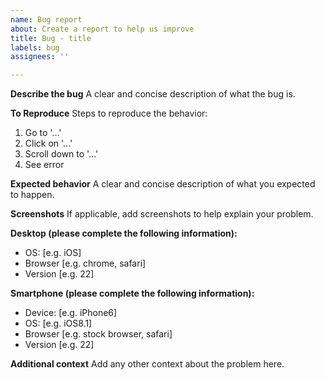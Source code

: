 ```yaml
---
name: Bug report
about: Create a report to help us improve
title: Bug - title
labels: bug
assignees: ''

---
```


**Describe the bug**
A clear and concise description of what the bug is.

**To Reproduce**
Steps to reproduce the behavior:
  1. Go to '...'
  2. Click on '...'
  3. Scroll down to '...'
  4. See error

**Expected behavior**
A clear and concise description of what you expected to happen.

**Screenshots**
If applicable, add screenshots to help explain your problem.

**Desktop \(please complete the following information\):**
  - OS: \[e.g. iOS\]
  - Browser \[e.g. chrome, safari\]
  - Version \[e.g. 22\]

**Smartphone \(please complete the following information\):**
  - Device: \[e.g. iPhone6\]
  - OS: [e.g. iOS8.1\]
  - Browser \[e.g. stock browser, safari\]
  - Version \[e.g. 22\]

**Additional context**
Add any other context about the problem here.